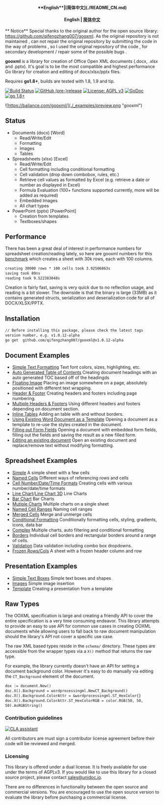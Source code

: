 
<h4 align="center">**English**|[简体中文](./README_CN.md)</h4>
<h4 align="center"><strong>English</strong> | <a href="https://github.com/qifengzhang007/gooxml/README_CN.md">简体中文</a></h4>

** Notice**
Special thanks to the original author for the open source library: https://github.com/qifengzhang007/gooxml.
As the original repository is not maintained , can not repair the original repository by submitting the code in the way of problems , so I used the original repository of the code , for secondary development / repair some of the possible bugs .

**gooxml** is a library for creation of Office Open XML documents (.docx, .xlsx
and .pptx).  It's goal is to be the most compatible and highest performance Go
library for creation and editing of docx/xlsx/pptx files.

Requires **go1.8+**, builds are tested with 1.8, 1.9 and tip.

[![Build Status](https://travis-ci.org/baliance/gooxml.svg?branch=master)](https://travis-ci.org/baliance/gooxml)
[![GitHub (pre-)release](https://img.shields.io/github/release/baliance/gooxml/all.svg)](https://github.com/qifengzhang007/gooxml/releases)
[![License: AGPL v3](https://img.shields.io/badge/License-Dual%20AGPL%20v3/Commercial-blue.svg)](https://www.gnu.org/licenses/agpl-3.0)
[![GoDoc](https://godoc.org/baliance.com/gooxml?status.svg)](https://godoc.org/baliance.com/gooxml)
[![go 1.8+](https://img.shields.io/badge/go-1.8%2B-blue.svg)](http://golang.org)

![https://baliance.com/gooxml/](./_examples/preview.png "gooxml")

## Status ##

- Documents (docx) [Word]
	- Read/Write/Edit
	- Formatting
	- Images
	- Tables
- Spreadsheets (xlsx) [Excel]
 	- Read/Write/Edit
 	- Cell formatting including conditional formatting
	- Cell validation (drop down combobox, rules, etc.)
    - Retrieve cell values as formatted by Excel (e.g. retrieve a date or number as displayed in Excel)
 	- Formula Evaluation (100+ functions supported currently, more will be added as required)
 	- Embedded Images
 	- All chart types
- PowerPoint (pptx) [PowerPoint]
	- Creation from templates
	- Textboxes/shapes


## Performance ##

There has been a great deal of interest in performance numbers for spreadsheet
creation/reading lately, so here are gooxml numbers for this
[benchmark](https://github.com/qifengzhang007/gooxml/tree/master/_examples/spreadsheet/lots-of-rows)
which creates a sheet with 30k rows, each with 100 columns.

    creating 30000 rows * 100 cells took 3.92506863s
    saving took 89ns
    reading took 9.522383048s

Creation is fairly fast, saving is very quick due to no reflection usage, and
reading is a bit slower. The downside is that the binary is large (33MB) as it
contains generated structs, serialization and deserialization code for all of
DOCX/XLSX/PPTX.

## Installation ##
    // Before installing this package, please check the latest tags version number, e.g. v1.0.12-alpha
	go get  github.com/qifengzhang007/gooxml@v1.0.12-alpha


## Document Examples ##

- [Simple Text Formatting](https://github.com/qifengzhang007/gooxml/tree/master/_examples/document/simple) Text font colors, sizes, highlighting, etc.
- [Auto Generated Table of Contents](https://github.com/qifengzhang007/gooxml/tree/master/_examples/document/toc) Creating document headings with an auto generated TOC based off of the headingds
- [Floating Image](https://github.com/qifengzhang007/gooxml/tree/master/_examples/document/image) Placing an image somewhere on a page, absolutely positioned with different text wrapping.
- [Header & Footer](https://github.com/qifengzhang007/gooxml/tree/master/_examples/document/header-footer) Creating headers and footers including page numbering.
- [Multiple Headers & Footers](https://github.com/qifengzhang007/gooxml/tree/master/_examples/document/header-footer-multiple) Using different headers and footers depending on document section.
- [Inline Tables](https://github.com/qifengzhang007/gooxml/tree/master/_examples/document/tables) Adding an table with and without borders.
- [Using Existing Word Document as a Template](https://github.com/qifengzhang007/gooxml/tree/master/_examples/document/use-template) Opening a document as a template to re-use the styles created in the document.
- [Filling out Form Fields](https://github.com/qifengzhang007/gooxml/tree/master/_examples/document/fill-out-form) Opening a document with embedded form fields, filling out the fields and saving the result as  a new filled form.
- [Editing an existing document](https://github.com/qifengzhang007/gooxml/tree/master/_examples/document/edit-document) Open an existing document and replace/remove text without modifying formatting.

## Spreadsheet Examples ##
- [Simple](https://github.com/qifengzhang007/gooxml/tree/master/_examples/spreadsheet/simple) A simple sheet with a few cells
- [Named Cells](https://github.com/qifengzhang007/gooxml/tree/master/_examples/spreadsheet/named-cells) Different ways of referencing rows and cells
- [Cell Number/Date/Time Formats](https://github.com/qifengzhang007/gooxml/tree/master/_examples/spreadsheet/number-date-time-formats) Creating cells with various number/date/time formats
- [Line Chart](https://github.com/qifengzhang007/gooxml/tree/master/_examples/spreadsheet/line-chart)/[Line Chart 3D](https://github.com/qifengzhang007/gooxml/tree/master/_examples/spreadsheet/line-chart-3d) Line Charts
- [Bar Chart](https://github.com/qifengzhang007/gooxml/tree/master/_examples/spreadsheet/bar-chart) Bar Charts
- [Mutiple Charts](https://github.com/qifengzhang007/gooxml/tree/master/_examples/spreadsheet/multiple-charts) Multiple charts on a single sheet
- [Named Cell Ranges](https://github.com/qifengzhang007/gooxml/tree/master/_examples/spreadsheet/named-ranges) Naming cell ranges
- [Merged Cells](https://github.com/qifengzhang007/gooxml/tree/master/_examples/spreadsheet/merged) Merge and unmerge cells
- [Conditional Formatting](https://github.com/qifengzhang007/gooxml/tree/master/_examples/spreadsheet/conditional-formatting) Conditionally formatting cells, styling, gradients, icons, data bar
- [Complex](https://github.com/qifengzhang007/gooxml/tree/master/_examples/spreadsheet/complex) Multiple charts, auto filtering and conditional formatting
- [Borders](https://github.com/qifengzhang007/gooxml/tree/master/_examples/spreadsheet/borders) Individual cell borders and rectangular borders around a range of cells.
- [Validation](https://github.com/qifengzhang007/gooxml/tree/master/_examples/spreadsheet/validation) Data validation including combo box dropdowns.
- [Frozen Rows/Cols](https://github.com/qifengzhang007/gooxml/tree/master/_examples/spreadsheet/freeze-rows-cols) A sheet with a frozen header column and row

## Presentation Examples ##

- [Simple Text Boxes](https://github.com/qifengzhang007/gooxml/tree/master/_examples/presentation/simple) Simple text boxes and shapes
- [Images](https://github.com/qifengzhang007/gooxml/tree/master/_examples/presentation/image) Simple image insertion
- [Template](https://github.com/qifengzhang007/gooxml/tree/master/_examples/presentation/use-template/simple) Creating a presentation from a template

## Raw Types ##

The OOXML specification is large and creating a friendly API to cover the entire
specification is a very time consuming endeavor.  This library attempts to
provide an easy to use API for common use cases in creating OOXML documents
while allowing users to fall back to raw document manipulation should the
library's API not cover a specific use case.

The raw XML based types reside in the ```schema/``` directory. These types are
accessible from the wrapper types via a ```X()``` method that returns the raw
type. 

For example, the library currently doesn't have an API for setting a document
background color. However it's easy to do manually via editing the
```CT_Background``` element of the document.

    dox := document.New()
    doc.X().Background = wordprocessingml.NewCT_Background()
	doc.X().Background.ColorAttr = &wordprocessingml.ST_HexColor{}
	doc.X().Background.ColorAttr.ST_HexColorRGB = color.RGB(50, 50, 50).AsRGBString()

### Contribution guidelines ###

[![CLA assistant](https://cla-assistant.io/readme/badge/baliance/gooxml)](https://cla-assistant.io/baliance/gooxml)

All contributors are must sign a contributor license agreement before their code
will be reviewed and merged.


### Licensing ###

This library is offered under a dual license. It is freely available for use
under the terms of AGPLv3. If you would like to use this library for a closed
source project, please contact sales@unidoc.io.

There are no differences in functionality between the open source and commercial 
versions. You are encouraged to use the open source version to evaluate the library
before purchasing a commercial license.

